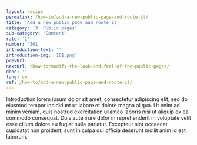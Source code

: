 ```yaml
---
layout: recipe
permalink: /how-to/add-a-new-public-page-and-route-it/
title: 'Add a new public page and route it'
category: '3. Public pages'
sub-category: 'Content'
rate: '1'
number: '301'
introduction-text: ''
introduction-img: '101.png'
prevUrl: 
nextUrl: /how-to/modify-the-look-and-feel-of-the-public-pages/
done: ''
lang: en
ref: /how-to/add-a-new-public-page-and-route-it/
---
```


Introduction lorem ipsum dolor sit amet, consectetur adipiscing elit, sed do eiusmod tempor incididunt ut labore et dolore magna aliqua. Ut enim ad minim veniam, quis nostrud exercitation ullamco laboris nisi ut aliquip ex ea commodo consequat. Duis aute irure dolor in reprehenderit in voluptate velit esse cillum dolore eu fugiat nulla pariatur. Excepteur sint occaecat cupidatat non proident, sunt in culpa qui officia deserunt mollit anim id est laborum.

